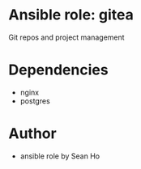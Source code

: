 # Ansible role: gitea
Git repos and project management

# Dependencies
+ nginx
+ postgres

# Author
+ ansible role by Sean Ho